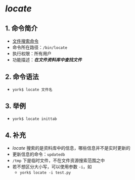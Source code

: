 # *locate*

## 1. 命令简介

- <u>文件搜索命令</u>
- 命令所在路径：`/bin/locate`
- 执行权限：所有用户
- 功能描述：***在文件资料库中查找文件***

## 2. 命令语法

- `york$ locate 文件名`

## 3. 举例

- `york$ locate inittab`

## 4. 补充

- *locate* 搜索的是资料库中的信息，哪些信息并不是实时更新的
- 更新信息的命令：`updatedb`
- `/tmp` 下是临时文件，不在文件资源搜索范围之中
- 若不想区分大小写，可以使用参数 `-i`，如
    - `york$ locate -i test.py`